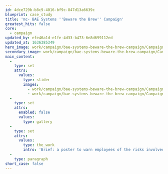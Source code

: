 ```yaml
---
id: 4dce729b-b8c9-4016-bf9c-847d13a6639c
blueprint: case_study
title: 'mc- BAE Systems ''Beware the Brew'' Campaign'
greatest_hits: false
core:
  - campaign
updated_by: efe46a1d-e1fe-4d33-b473-6e8d699112ed
updated_at: 1636385349
hero_image: work/campaign/bae-systems-beware-the-brew-campaign/Campaign-2-BAE-Full-Image-1360x768.5.jpg
secondary_image: work/campaign/bae-systems-beware-the-brew-campaign/Campaign-2-BAE-Secondary-Image-896x597.jpg
main_content:
  -
    type: set
    attrs:
      values:
        type: slider
        images:
          - work/campaign/bae-systems-beware-the-brew-campaign/Campaign-2-BAE-Small-Image-740x416.25-2.jpg
          - work/campaign/bae-systems-beware-the-brew-campaign/Campaign-2-BAE-Small-Image-740x416.25.jpg
  -
    type: set
    attrs:
      enabled: false
      values:
        type: gallery
  -
    type: set
    attrs:
      values:
        type: the_work
        intro: 'Brief: a poster to warn employees of the risks involved when making a brew in the workplace. Something that people will pay attention to, not ignore and forget about. Hold on, we can have some real fun with this and create a campaign that will really get noticed. A campaign that will be talked about, one that will last. And so ‘Beware of the Brew’ was born. With its mischievous monster face and devilish personality staring at employees from strategically positioned posters and the very cups they brew up in, it’s hard not to talk about it. Message heard loud and clear, so we’re told.'
  -
    type: paragraph
short_case: false
---
```

